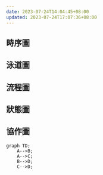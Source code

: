 ```yaml
---
date: 2023-07-24T14:04:45+08:00
updated: 2023-07-24T17:07:36+08:00
---
```


## 時序圖

## 泳道圖

## 流程圖

## 狀態圖

## 協作圖

```mermaid
graph TD;
    A-->B;
    A-->C;
    B-->D;
    C-->D;
```